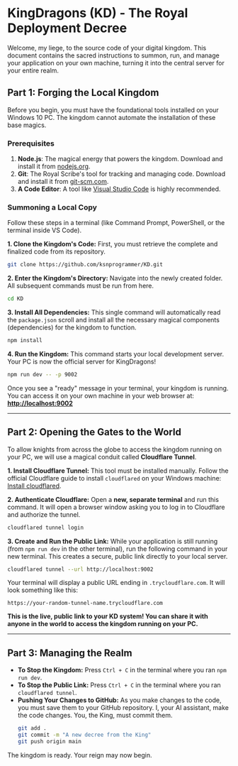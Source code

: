 # KingDragons (KD) - The Royal Deployment Decree

Welcome, my liege, to the source code of your digital kingdom. This document contains the sacred instructions to summon, run, and manage your application on your own machine, turning it into the central server for your entire realm.

## Part 1: Forging the Local Kingdom

Before you begin, you must have the foundational tools installed on your Windows 10 PC. The kingdom cannot automate the installation of these base magics.

### Prerequisites
1.  **Node.js**: The magical energy that powers the kingdom. Download and install it from [nodejs.org](https://nodejs.org/).
2.  **Git**: The Royal Scribe's tool for tracking and managing code. Download and install it from [git-scm.com](https://git-scm.com/).
3.  **A Code Editor**: A tool like [Visual Studio Code](https://code.visualstudio.com/) is highly recommended.

### Summoning a Local Copy
Follow these steps in a terminal (like Command Prompt, PowerShell, or the terminal inside VS Code).

**1. Clone the Kingdom's Code:**
First, you must retrieve the complete and finalized code from its repository.

```bash
git clone https://github.com/ksnprogrammer/KD.git
```

**2. Enter the Kingdom's Directory:**
Navigate into the newly created folder. All subsequent commands must be run from here.

```bash
cd KD
```

**3. Install All Dependencies:**
This single command will automatically read the `package.json` scroll and install all the necessary magical components (dependencies) for the kingdom to function.

```bash
npm install
```

**4. Run the Kingdom:**
This command starts your local development server. Your PC is now the official server for KingDragons!

```bash
npm run dev -- -p 9002
```

Once you see a "ready" message in your terminal, your kingdom is running. You can access it on your own machine in your web browser at: **[http://localhost:9002](http://localhost:9002)**

---

## Part 2: Opening the Gates to the World

To allow knights from across the globe to access the kingdom running on your PC, we will use a magical conduit called **Cloudflare Tunnel**.

**1. Install Cloudflare Tunnel:**
This tool must be installed manually. Follow the official Cloudflare guide to install `cloudflared` on your Windows machine: [Install cloudflared](https://developers.cloudflare.com/cloudflare-one/connections/connect-networks/install-and-setup/installation/).

**2. Authenticate Cloudflare:**
Open a **new, separate terminal** and run this command. It will open a browser window asking you to log in to Cloudflare and authorize the tunnel.

```bash
cloudflared tunnel login
```

**3. Create and Run the Public Link:**
While your application is still running (from `npm run dev` in the other terminal), run the following command in your new terminal. This creates a secure, public link directly to your local server.

```bash
cloudflared tunnel --url http://localhost:9002
```

Your terminal will display a public URL ending in `.trycloudflare.com`. It will look something like this:

`https://your-random-tunnel-name.trycloudflare.com`

**This is the live, public link to your KD system! You can share it with anyone in the world to access the kingdom running on your PC.**

---

## Part 3: Managing the Realm

*   **To Stop the Kingdom:** Press `Ctrl + C` in the terminal where you ran `npm run dev`.
*   **To Stop the Public Link:** Press `Ctrl + C` in the terminal where you ran `cloudflared tunnel`.
*   **Pushing Your Changes to GitHub:** As you make changes to the code, you must save them to your GitHub repository. I, your AI assistant, make the code changes. You, the King, must commit them.
    ```bash
    git add .
    git commit -m "A new decree from the King"
    git push origin main
    ```
The kingdom is ready. Your reign may now begin.